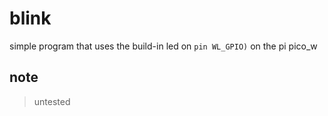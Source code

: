 # blink

simple program that uses the build-in led on `pin WL_GPIO)` on the pi pico_w

## note

> untested
